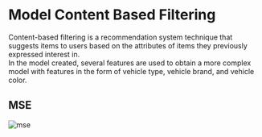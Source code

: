 # Model Content Based Filtering
Content-based filtering is a recommendation system technique that suggests items to users based on the attributes of items they previously expressed interest in. 
<br/>
In the model created, several features are used to obtain a more complex model with features in the form of vehicle type, vehicle brand, and vehicle color.

## MSE
![mse](https://github.com/Capstone-Rental-Marketplace/SewaIn/assets/114629246/f8b44826-9b3e-4580-a924-2d0df01d1600)

